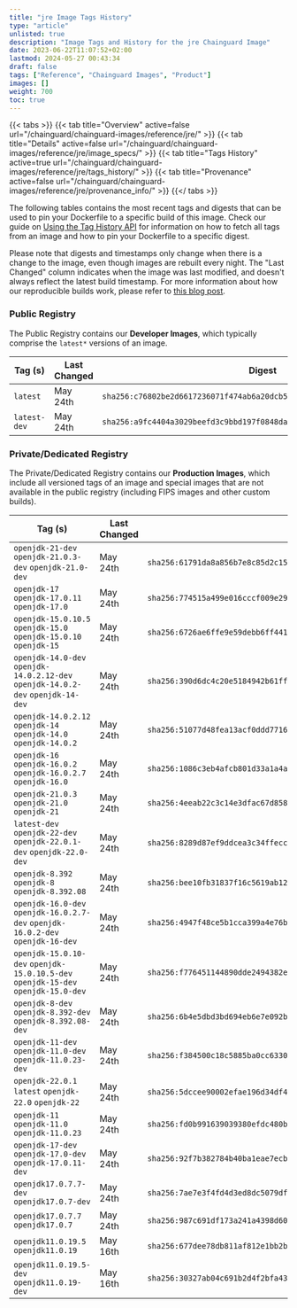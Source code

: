 ```yaml
---
title: "jre Image Tags History"
type: "article"
unlisted: true
description: "Image Tags and History for the jre Chainguard Image"
date: 2023-06-22T11:07:52+02:00
lastmod: 2024-05-27 00:43:34
draft: false
tags: ["Reference", "Chainguard Images", "Product"]
images: []
weight: 700
toc: true
---
```


{{< tabs >}}
{{< tab title="Overview" active=false url="/chainguard/chainguard-images/reference/jre/" >}}
{{< tab title="Details" active=false url="/chainguard/chainguard-images/reference/jre/image_specs/" >}}
{{< tab title="Tags History" active=true url="/chainguard/chainguard-images/reference/jre/tags_history/" >}}
{{< tab title="Provenance" active=false url="/chainguard/chainguard-images/reference/jre/provenance_info/" >}}
{{</ tabs >}}

The following tables contains the most recent tags and digests that can be used to pin your Dockerfile to a specific build of this image. Check our guide on [Using the Tag History API](/chainguard/chainguard-images/using-the-tag-history-api/) for information on how to fetch all tags from an image and how to pin your Dockerfile to a specific digest.

Please note that digests and timestamps only change when there is a change to the image, even though images are rebuilt every night. The "Last Changed" column indicates when the image was last modified, and doesn't always reflect the latest build timestamp. For more information about how our reproducible builds work, please refer to [this blog post](https://www.chainguard.dev/unchained/reproducing-chainguards-reproducible-image-builds).

### Public Registry
The Public Registry contains our **Developer Images**, which typically comprise the `latest*` versions of an image.

| Tag (s)       | Last Changed | Digest                                                                    |
|---------------|--------------|---------------------------------------------------------------------------|
|  `latest`     | May 24th     | `sha256:c76802be2d6617236071f474ab6a20dcb560295c6000262473edd674f9dde9d6` |
|  `latest-dev` | May 24th     | `sha256:a9fc4404a3029beefd3c9bbd197f0848da57268ceb8111971093b49bf4493595` |


### Private/Dedicated Registry
The Private/Dedicated Registry contains our **Production Images**, which include all versioned tags of an image and special images that are not available in the public registry (including FIPS images and other custom builds).

| Tag (s)                                                                            | Last Changed | Digest                                                                    |
|------------------------------------------------------------------------------------|--------------|---------------------------------------------------------------------------|
|  `openjdk-21-dev` `openjdk-21.0.3-dev` `openjdk-21.0-dev`                          | May 24th     | `sha256:61791da8a856b7e8c85d2c1539db6d18d49a317b3de1e64122a0a634e2ab2d4f` |
|  `openjdk-17` `openjdk-17.0.11` `openjdk-17.0`                                     | May 24th     | `sha256:774515a499e016cccf009e291bf126e484a2be41bcb38e7104e3b142910b6117` |
|  `openjdk-15.0.10.5` `openjdk-15.0` `openjdk-15.0.10` `openjdk-15`                 | May 24th     | `sha256:6726ae6ffe9e59debb6ff441d6717da0b76b46c291da09c0fef9f8e2cc6f66be` |
|  `openjdk-14.0-dev` `openjdk-14.0.2.12-dev` `openjdk-14.0.2-dev` `openjdk-14-dev`  | May 24th     | `sha256:390d6dc4c20e5184942b61ffbd34cf90909df92c5b564af35b339e1a3cf05fd0` |
|  `openjdk-14.0.2.12` `openjdk-14` `openjdk-14.0` `openjdk-14.0.2`                  | May 24th     | `sha256:51077d48fea13acf0ddd7716c5437bf2fa463df1a04860438530d72ff2b4ecdd` |
|  `openjdk-16` `openjdk-16.0.2` `openjdk-16.0.2.7` `openjdk-16.0`                   | May 24th     | `sha256:1086c3eb4afcb801d33a1a4a53257903e0c679b1fc9e994e271e46bf3dca26bd` |
|  `openjdk-21.0.3` `openjdk-21.0` `openjdk-21`                                      | May 24th     | `sha256:4eeab22c3c14e3dfac67d8582fdf2b7573de71f3d85bce81ea72cf6fd27553fa` |
|  `latest-dev` `openjdk-22-dev` `openjdk-22.0.1-dev` `openjdk-22.0-dev`             | May 24th     | `sha256:8289d87ef9ddcea3c34ffeccec55e1ba5c88d6ac75a64f551ff12add26e5157e` |
|  `openjdk-8.392` `openjdk-8` `openjdk-8.392.08`                                    | May 24th     | `sha256:bee10fb31837f16c5619ab12bd23f4306aca19ccc0b9bcbe56414e409bf4df2c` |
|  `openjdk-16.0-dev` `openjdk-16.0.2.7-dev` `openjdk-16.0.2-dev` `openjdk-16-dev`   | May 24th     | `sha256:4947f48ce5b1cca399a4e76b4ce18ad87c6544a6f641ad344561c5dc2d25622e` |
|  `openjdk-15.0.10-dev` `openjdk-15.0.10.5-dev` `openjdk-15-dev` `openjdk-15.0-dev` | May 24th     | `sha256:f776451144890dde2494382e5ebe731f33d4ba508e0451fffbee77f4bc74b7e7` |
|  `openjdk-8-dev` `openjdk-8.392-dev` `openjdk-8.392.08-dev`                        | May 24th     | `sha256:6b4e5dbd3bd694eb6e7e092b52b90a93912a07a68f83949a1f9dbf7f86345aed` |
|  `openjdk-11-dev` `openjdk-11.0-dev` `openjdk-11.0.23-dev`                         | May 24th     | `sha256:f384500c18c5885ba0cc63304315cf2252fe0b9b78479f5ef687c5443bfa5a00` |
|  `openjdk-22.0.1` `latest` `openjdk-22.0` `openjdk-22`                             | May 24th     | `sha256:5dccee90002efae196d34df470a0f382c147a63b5ff1a06504f8747253ab8588` |
|  `openjdk-11` `openjdk-11.0` `openjdk-11.0.23`                                     | May 24th     | `sha256:fd0b991639039380efdc480bf0de29cc20ad6dba65ff3d91101a46fe1abf1919` |
|  `openjdk-17-dev` `openjdk-17.0-dev` `openjdk-17.0.11-dev`                         | May 24th     | `sha256:92f7b382784b40ba1eae7ecbbb009b370b08f1a98d21a8c39ecdddffb47289e3` |
|  `openjdk17.0.7.7-dev` `openjdk17.0.7-dev`                                         | May 24th     | `sha256:7ae7e3f4fd4d3ed8dc5079df0f2a3d8f5eb7a0bbb299c43b26087d0a0e606491` |
|  `openjdk17.0.7.7` `openjdk17.0.7`                                                 | May 24th     | `sha256:987c691df173a241a4398d60014a6f061e007e4323f19d9c487b95c7623dfeaa` |
|  `openjdk11.0.19.5` `openjdk11.0.19`                                               | May 16th     | `sha256:677dee78db811af812e1bb2bd33c1f247a5a4e0418169c194d965fc618768bba` |
|  `openjdk11.0.19.5-dev` `openjdk11.0.19-dev`                                       | May 16th     | `sha256:30327ab04c691b2d4f2bfa4391531384ea89b4e204cc65b90eee78a5cbc83156` |

